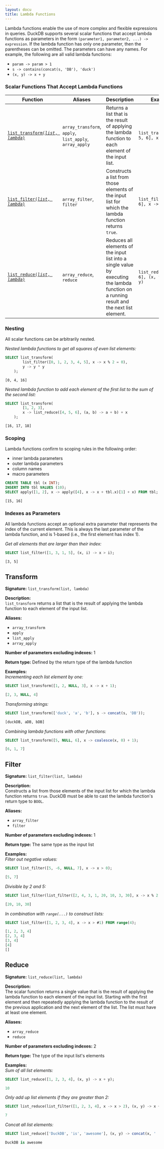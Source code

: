 ```yaml
---
layout: docu
title: Lambda Functions
---
```


Lambda functions enable the use of more complex and flexible expressions in queries.
DuckDB supports several scalar functions that accept lambda functions as parameters
in the form `(parameter1, parameter2, ...) -> expression`.
If the lambda function has only one parameter, then the parentheses can be omitted.
The parameters can have any names.
For example, the following are all valid lambda functions:

- `param -> param > 1`
- `s -> contains(concat(s, 'DB'), 'duck')`
- `(x, y) -> x + y`

### Scalar Functions That Accept Lambda Functions

| Function | Aliases | Description | Example | Result |
|--|--|---|--|-|
| [`list_transform(`*`list`*`, `*`lambda`*`)`](#transform) | `array_transform`, `apply`, `list_apply`, `array_apply` | Returns a list that is the result of applying the lambda function to each element of the input list.                                       | `list_transform([4, 5, 6], x -> x + 1)`   | `[5, 6, 7]` |
| [`list_filter(`*`list`*`, `*`lambda`*`)`](#filter)      | `array_filter`, `filter`                                | Constructs a list from those elements of the input list for which the lambda function returns `true`.                                      | `list_filter([4, 5, 6], x -> x > 4)`      | `[5, 6]`    |
| [`list_reduce(`*`list`*`, `*`lambda`*`)`](#reduce)      | `array_reduce`, `reduce`                                | Reduces all elements of the input list into a single value by executing the lambda function on a running result and the next list element. | `list_reduce([4, 5, 6], (x, y) -> x + y)` | `15`        |

### Nesting

All scalar functions can be arbitrarily nested.

_Nested lambda functions to get all squares of even list elements:_
```sql
SELECT list_transform(
        list_filter([0, 1, 2, 3, 4, 5], x -> x % 2 = 0),
        y -> y * y
    );
```
```text
[0, 4, 16]
```
_Nested lambda function to add each element of the first list to the sum of the second list:_
```sql
SELECT list_transform(
        [1, 2, 3],
        x -> list_reduce([4, 5, 6], (a, b) -> a + b) + x
    );
```
```text
[16, 17, 18]
```

### Scoping

Lambda functions confirm to scoping rules in the following order:
- inner lambda parameters
- outer lambda parameters
- column names
- macro parameters

```sql
CREATE TABLE tbl (x INT);
INSERT INTO tbl VALUES (10);
SELECT apply([1, 2], x -> apply([4], x -> x + tbl.x)[1] + x) FROM tbl;
```
```text
[15, 16]
```

### Indexes as Parameters

All lambda functions accept an optional extra parameter that represents the index of the current element.
This is always the last parameter of the lambda function, and is 1-based (i.e., the first element has index 1).

_Get all elements that are larger than their index:_
```sql
SELECT list_filter([1, 3, 1, 5], (x, i) -> x > i);
```
```text
[3, 5]
```

## Transform

**Signature:** `list_transform(list, lambda)`

**Description:**  
`list_transform` returns a list that is the result of applying the lambda function to each element of the input list.

**Aliases:**  
- `array_transform`
- `apply`
- `list_apply`
- `array_apply`

**Number of parameters excluding indexes:** 1

**Return type:** Defined by the return type of the lambda function

**Examples:**  
_Incrementing each list element by one:_
```sql
SELECT list_transform([1, 2, NULL, 3], x -> x + 1);
```
```sql
[2, 3, NULL, 4]
```
_Transforming strings:_
```sql
SELECT list_transform(['duck', 'a', 'b'], s -> concat(s, 'DB'));
```
```sql
[duckDB, aDB, bDB]
```
_Combining lambda functions with other functions:_
```sql
SELECT list_transform([5, NULL, 6], x -> coalesce(x, 0) + 1);
```
```sql
[6, 1, 7]
```

## Filter

**Signature:** `list_filter(list, lambda)`

**Description:**  
Constructs a list from those elements of the input list for which the lambda function returns `true`.
DuckDB must be able to cast the lambda function's return type to `BOOL`.

**Aliases:**  
- `array_filter`
- `filter`

**Number of parameters excluding indexes:** 1

**Return type:** The same type as the input list

**Examples:**  
_Filter out negative values:_
```sql
SELECT list_filter([5, -6, NULL, 7], x -> x > 0);
```
```sql
[5, 7]
```
_Divisible by 2 and 5:_
```sql
SELECT list_filter(list_filter([2, 4, 3, 1, 20, 10, 3, 30], x -> x % 2 == 0), y -> y % 5 == 0);
```
```sql
[20, 10, 30]
```
_In combination with `range(...)` to construct lists:_
```sql
SELECT list_filter([1, 2, 3, 4], x -> x > #1) FROM range(4);
```
```sql
[1, 2, 3, 4]
[2, 3, 4]
[3, 4]
[4]
[]
```

## Reduce

**Signature:** `list_reduce(list, lambda)`

**Description:**  
The scalar function returns a single value
that is the result of applying the lambda function to each element of the input list.
Starting with the first element
and then repeatedly applying the lambda function to the result of the previous application and the next element of the list.
The list must have at least one element.

**Aliases:**  
- `array_reduce`
- `reduce`

**Number of parameters excluding indexes:** 2

**Return type:** The type of the input list's elements

**Examples:**  
_Sum of all list elements:_
```sql
SELECT list_reduce([1, 2, 3, 4], (x, y) -> x + y);
```
```sql
10
```
_Only add up list elements if they are greater than 2:_
```sql
SELECT list_reduce(list_filter([1, 2, 3, 4], x -> x > 2), (x, y) -> x + y);
```
```sql
7
```
_Concat all list elements:_
```sql
SELECT list_reduce(['DuckDB', 'is', 'awesome'], (x, y) -> concat(x, ' ', y));
```
```sql
DuckDB is awesome
```
